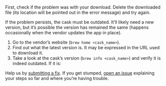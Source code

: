 First, check if the problem was with your download. Delete the downloaded file (its location will be pointed out in the error message) and try again.

If the problem persists, the cask must be outdated. It’ll likely need a new version, but it’s possible the version has remained the same (happens occasionally when the vendor updates the app in place).

1. Go to the vendor’s website (`brew home <cask_name>`).
2. Find out what the latest version is. It may be expressed in the URL used to download it.
3. Take a look at the cask’s version (`brew info <cask_name>`) and verify it is indeed outdated. If it is:

Help us by [submitting a fix](https://github.com/Homebrew/homebrew-cask/blob/HEAD/CONTRIBUTING.md#updating-a-cask). If you get stumped, [open an issue](https://github.com/Homebrew/homebrew-cask/issues/new?template=01_bug_report.md) explaining your steps so far and where you’re having trouble.
